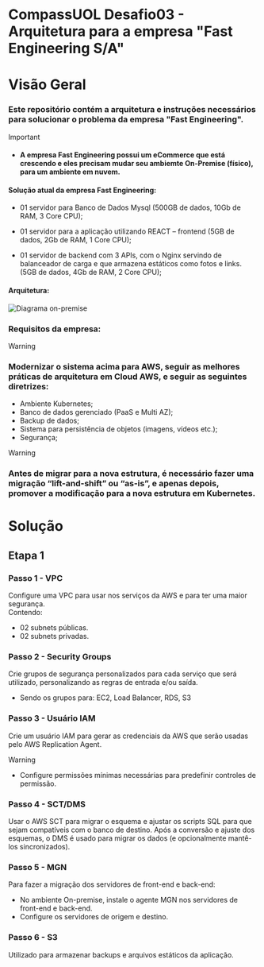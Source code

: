 # CompassUOL Desafio03 - Arquitetura para a empresa "Fast Engineering S/A"

# Visão Geral

### Este repositório contém a arquitetura e instruções necessários para solucionar o problema da empresa "Fast Engineering".  
> [!Important]
> - #### A empresa Fast Engineering possui um eCommerce que está crescendo e eles precisam mudar seu ambiemte On-Premise (físico), para um ambiente em nuvem.

#### Solução atual da empresa Fast Engineering:
- 01 servidor para Banco de Dados Mysql (500GB de dados, 10Gb de RAM, 3
Core CPU);

- 01 servidor para a aplicação utilizando REACT – frontend (5GB de dados,
2Gb de RAM, 1 Core CPU);

- 01 servidor de backend com 3 APIs, com o Nginx servindo de balanceador de
carga e que armazena estáticos como fotos e links. (5GB de dados, 4Gb de
RAM, 2 Core CPU);

#### Arquitetura:
![Diagrama on-premise](https://github.com/user-attachments/assets/262783ff-c1e3-4e4e-a0d5-a33602fa57c9)

### Requisitos da empresa:
> [!Warning]
> ### Modernizar o sistema acima para AWS, seguir as melhores práticas de arquitetura em Cloud AWS, e seguir as seguintes diretrizes:

- Ambiente Kubernetes;
- Banco de dados gerenciado (PaaS e Multi AZ);
- Backup de dados;
- Sistema para persistência de objetos (imagens, vídeos etc.);
- Segurança;

> [!Warning]
> ### Antes de migrar para a nova estrutura, é necessário fazer uma migração “lift-and-shift” ou “as-is”, e apenas depois, promover a modificação para a nova estrutura em Kubernetes.

# Solução
## Etapa 1
### Passo 1 - VPC
Configure uma VPC para usar nos serviços da AWS e para ter uma maior segurança. <br>
Contendo:
- 02 subnets públicas.
- 02 subnets privadas.

### Passo 2 - Security Groups
Crie grupos de segurança personalizados para cada serviço que será utilizado, personalizando as regras de entrada e/ou saída.
- Sendo os grupos para: EC2, Load Balancer, RDS, S3

### Passo 3 - Usuário IAM
Crie um usuário IAM para gerar as credenciais da AWS que serão usadas pelo AWS Replication Agent. 
> [!Warning]
> - Configure permissões mínimas necessárias para predefinir controles de permissão.

### Passo 4 - SCT/DMS
Usar o AWS SCT para migrar o esquema e ajustar os scripts SQL para que sejam compatíveis com o banco de destino. Após a conversão e ajuste dos esquemas, o DMS é usado para migrar os dados (e opcionalmente mantê-los sincronizados).

### Passo 5 - MGN
Para fazer a migração dos servidores de front-end e back-end:
- No ambiente On-premise, instale o agente MGN nos servidores de front-end e back-end.
- Configure os servidores de origem e destino.

### Passo 6 - S3
Utilizado para armazenar backups e arquivos estáticos da aplicação.
